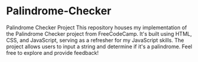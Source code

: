 # Palindrome-Checker
Palindrome Checker Project  This repository houses my implementation of the Palindrome Checker project from FreeCodeCamp. It's built using HTML, CSS, and JavaScript, serving as a refresher for my JavaScript skills. The project allows users to input a string and determine if it's a palindrome. Feel free to explore and provide feedback!
